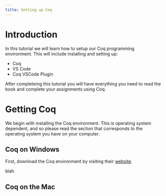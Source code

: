 ```yaml
---
title: Setting up Coq
---
```


# Introduction

In this tutorial we will learn how to setup our Coq programming
environment.  This will include installing and setting up:

- Coq
- VS Code
- Coq VSCode Plugin

After completeing this tutorial you will have everything you need to
read the book and complete your assignments using Coq.

# Getting Coq

We begin with installing the Coq environment. This is operating system
dependent, and so please read the section that corresponds to the
operating system you have on your computer.

## Coq on Windows

First, download the Coq environment by visiting their [website](
https://github.com/coq/coq/releases/download/V8.13.0/coq-8.13.0-installer-windows-x86_64.exe).

blah


## Coq on the Mac


